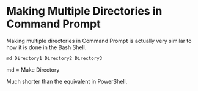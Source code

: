 # Making Multiple Directories in Command Prompt

Making multiple directories in Command Prompt is actually very similar to how it is done in the Bash Shell.

```
md Directory1 Directory2 Directory3
```

md = Make Directory

Much shorter than the equivalent in PowerShell.


